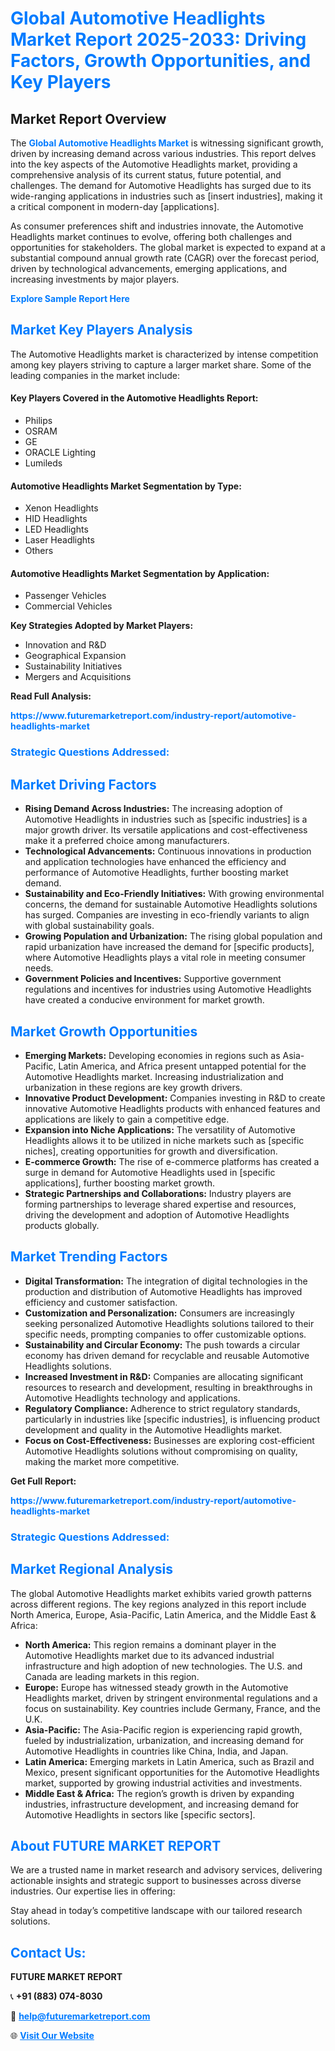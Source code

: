 <h1 style="color: #007BFF;">Global Automotive Headlights Market Report 2025-2033: Driving Factors, Growth Opportunities, and Key Players</h1>

<section id="overview">
<h2>Market Report Overview</h2>
<p>The <a href="https://www.futuremarketreport.com/industry-report/automotive-headlights-market" style="color: #007BFF; text-decoration: none;"><strong>Global Automotive Headlights Market</strong></a> is witnessing significant growth, driven by increasing demand across various industries. This report delves into the key aspects of the Automotive Headlights market, providing a comprehensive analysis of its current status, future potential, and challenges. The demand for Automotive Headlights has surged due to its wide-ranging applications in industries such as [insert industries], making it a critical component in modern-day [applications].</p>
<p>As consumer preferences shift and industries innovate, the Automotive Headlights market continues to evolve, offering both challenges and opportunities for stakeholders. The global market is expected to expand at a substantial compound annual growth rate (CAGR) over the forecast period, driven by technological advancements, emerging applications, and increasing investments by major players.</p>
</section>

<section id="overview">
<p><a href="https://www.futuremarketreport.com/request-sample/reportId=88391" style="color: #007BFF; text-decoration: none;"><strong>Explore Sample Report Here</strong></a></p>
</section>

<section id="key-players">
<h2 style="color: #007BFF;">Market Key Players Analysis</h2>
<p>The Automotive Headlights market is characterized by intense competition among key players striving to capture a larger market share. Some of the leading companies in the market include:</p>
<h4>Key Players Covered in the Automotive Headlights Report:</h4>
<ul><li>Philips</li><li>OSRAM</li><li>GE</li><li>ORACLE Lighting</li><li>Lumileds</li></ul>
<h4>Automotive Headlights Market Segmentation by Type:</h4>
<ul><li>Xenon Headlights</li><li>HID Headlights</li><li>LED Headlights</li><li>Laser Headlights</li><li>Others</li></ul>

<h4>Automotive Headlights Market Segmentation by Application:</h4>
<ul><li>Passenger Vehicles</li><li>Commercial Vehicles</li></ul>
<p><strong>Key Strategies Adopted by Market Players:</strong></p>
<ul>
<li>Innovation and R&D</li>
<li>Geographical Expansion</li>
<li>Sustainability Initiatives</li>
<li>Mergers and Acquisitions</li>
</ul>
</section>

<section>
<p><strong>Read Full Analysis: </strong></p><a href="https://www.futuremarketreport.com/industry-report/automotive-headlights-market" style="color: #007BFF; text-decoration: none;"><strong>https://www.futuremarketreport.com/industry-report/automotive-headlights-market</strong></a>
<h3 style="color: #007BFF;">Strategic Questions Addressed:</h3>
</section>

<section id="driving-factors">
<h2 style="color: #007BFF;">Market Driving Factors</h2>
<ul>
<li><strong>Rising Demand Across Industries:</strong> The increasing adoption of Automotive Headlights in industries such as [specific industries] is a major growth driver. Its versatile applications and cost-effectiveness make it a preferred choice among manufacturers.</li>
<li><strong>Technological Advancements:</strong> Continuous innovations in production and application technologies have enhanced the efficiency and performance of Automotive Headlights, further boosting market demand.</li>
<li><strong>Sustainability and Eco-Friendly Initiatives:</strong> With growing environmental concerns, the demand for sustainable Automotive Headlights solutions has surged. Companies are investing in eco-friendly variants to align with global sustainability goals.</li>
<li><strong>Growing Population and Urbanization:</strong> The rising global population and rapid urbanization have increased the demand for [specific products], where Automotive Headlights plays a vital role in meeting consumer needs.</li>
<li><strong>Government Policies and Incentives:</strong> Supportive government regulations and incentives for industries using Automotive Headlights have created a conducive environment for market growth.</li>
</ul>
</section>

<section id="growth-opportunities">
<h2 style="color: #007BFF;">Market Growth Opportunities</h2>
<ul>
<li><strong>Emerging Markets:</strong> Developing economies in regions such as Asia-Pacific, Latin America, and Africa present untapped potential for the Automotive Headlights market. Increasing industrialization and urbanization in these regions are key growth drivers.</li>
<li><strong>Innovative Product Development:</strong> Companies investing in R&D to create innovative Automotive Headlights products with enhanced features and applications are likely to gain a competitive edge.</li>
<li><strong>Expansion into Niche Applications:</strong> The versatility of Automotive Headlights allows it to be utilized in niche markets such as [specific niches], creating opportunities for growth and diversification.</li>
<li><strong>E-commerce Growth:</strong> The rise of e-commerce platforms has created a surge in demand for Automotive Headlights used in [specific applications], further boosting market growth.</li>
<li><strong>Strategic Partnerships and Collaborations:</strong> Industry players are forming partnerships to leverage shared expertise and resources, driving the development and adoption of Automotive Headlights products globally.</li>
</ul>
</section>

<section id="trending-factors">
<h2 style="color: #007BFF;">Market Trending Factors</h2>
<ul>
<li><strong>Digital Transformation:</strong> The integration of digital technologies in the production and distribution of Automotive Headlights has improved efficiency and customer satisfaction.</li>
<li><strong>Customization and Personalization:</strong> Consumers are increasingly seeking personalized Automotive Headlights solutions tailored to their specific needs, prompting companies to offer customizable options.</li>
<li><strong>Sustainability and Circular Economy:</strong> The push towards a circular economy has driven demand for recyclable and reusable Automotive Headlights solutions.</li>
<li><strong>Increased Investment in R&D:</strong> Companies are allocating significant resources to research and development, resulting in breakthroughs in Automotive Headlights technology and applications.</li>
<li><strong>Regulatory Compliance:</strong> Adherence to strict regulatory standards, particularly in industries like [specific industries], is influencing product development and quality in the Automotive Headlights market.</li>
<li><strong>Focus on Cost-Effectiveness:</strong> Businesses are exploring cost-efficient Automotive Headlights solutions without compromising on quality, making the market more competitive.</li>
</ul>
</section>

<section>
<p><strong>Get Full Report: </strong></p><a href="https://www.futuremarketreport.com/industry-report/automotive-headlights-market" style="color: #007BFF; text-decoration: none;"><strong>https://www.futuremarketreport.com/industry-report/automotive-headlights-market</strong></a>
<h3 style="color: #007BFF;">Strategic Questions Addressed:</h3>
</section>


<section id="regional-analysis">
<h2 style="color: #007BFF;">Market Regional Analysis</h2>
<p>The global Automotive Headlights market exhibits varied growth patterns across different regions. The key regions analyzed in this report include North America, Europe, Asia-Pacific, Latin America, and the Middle East & Africa:</p>
<ul>
<li><strong>North America:</strong> This region remains a dominant player in the Automotive Headlights market due to its advanced industrial infrastructure and high adoption of new technologies. The U.S. and Canada are leading markets in this region.</li>
<li><strong>Europe:</strong> Europe has witnessed steady growth in the Automotive Headlights market, driven by stringent environmental regulations and a focus on sustainability. Key countries include Germany, France, and the U.K.</li>
<li><strong>Asia-Pacific:</strong> The Asia-Pacific region is experiencing rapid growth, fueled by industrialization, urbanization, and increasing demand for Automotive Headlights in countries like China, India, and Japan.</li>
<li><strong>Latin America:</strong> Emerging markets in Latin America, such as Brazil and Mexico, present significant opportunities for the Automotive Headlights market, supported by growing industrial activities and investments.</li>
<li><strong>Middle East & Africa:</strong> The region’s growth is driven by expanding industries, infrastructure development, and increasing demand for Automotive Headlights in sectors like [specific sectors].</li>
</ul>
</section>

<footer>
<h2 style="color: #007BFF;">About FUTURE MARKET REPORT</h2>
<p>We are a trusted name in market research and advisory services, delivering actionable insights and strategic support to businesses across diverse industries. Our expertise lies in offering:</p>

<p>Stay ahead in today’s competitive landscape with our tailored research solutions.</p>

<h2 style="color: #007BFF;">Contact Us:</h2>
<p><strong>FUTURE MARKET REPORT</strong></p>
<p>📞 <strong>+91 (883) 074-8030</strong></p>
<p>📧 <strong><a href="mailto:help@futuremarketreport.com" style="color: #007BFF;">help@futuremarketreport.com</a></strong></p>
<p>🌐 <strong><a href="https://www.futuremarketreport.com/" style="color: #007BFF;">Visit Our Website</a></strong></p>
</footer>